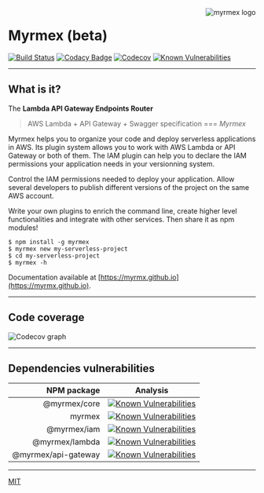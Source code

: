<img align="right" alt="myrmex logo" src="https://raw.githubusercontent.com/myrmx/myrmex/master/img/myrmex-logo2.png" />

# Myrmex (beta)

[![Build Status](https://travis-ci.org/myrmx/myrmex.svg)](https://travis-ci.org/myrmx/myrmex)
[![Codacy Badge](https://api.codacy.com/project/badge/Grade/249a9410043a43dca599d29f53a7bf98)](https://www.codacy.com/app/alexisno/myrmex?utm_source=github.com&amp;utm_medium=referral&amp;utm_content=myrmx/myrmex&amp;utm_campaign=Badge_Grade)
[![Codecov](https://codecov.io/gh/myrmx/myrmex/branch/master/graph/badge.svg)](https://codecov.io/gh/myrmx/myrmex)
[![Known Vulnerabilities](https://snyk.io/test/github/myrmx/myrmex/badge.svg?targetFile=packages%2Fmyrmex%2Fpackage.json)](https://snyk.io/test/github/myrmx/myrmex?targetFile=packages%2Fmyrmex%2Fpackage.json)

---

## What is it?

The **Lambda API Gateway Endpoints Router**

> AWS Lambda + API Gateway + Swagger specification === *Myrmex*

Myrmex helps you to organize your code and deploy serverless applications in AWS. Its plugin system allows you to work with
AWS Lambda or API Gateway or both of them. The IAM plugin can help you to declare the IAM permissions your application needs
in your versionning system.

Control the IAM permissions needed to deploy your application. Allow several developers to publish different versions of the
project on the same AWS account. 

Write your own plugins to enrich the command line, create higher level functionalities and integrate with other services.
Then share it as npm modules!

```
$ npm install -g myrmex
$ myrmex new my-serverless-project
$ cd my-serverless-project
$ myrmex -h
```

Documentation available at [https://myrmx.github.io](https://myrmx.github.io).

---

## Code coverage

![Codecov graph](https://codecov.io/gh/myrmx/myrmex/branch/master/graphs/icicle.svg "Code coverage")

---

## Dependencies vulnerabilities

| NPM package        | Analysis                                                                                                                       |
| ------------------:| ------------------------------------------------------------------------------------------------------------------------------ |
|       @myrmex/core | [![Known Vulnerabilities](https://snyk.io/test/npm/@myrmex/core/badge.svg)](https://snyk.io/test/npm/@myrmex/core)             |
|         myrmex | [![Known Vulnerabilities](https://snyk.io/test/npm/myrmex/badge.svg)](https://snyk.io/test/npm/myrmex)                 |
|         @myrmex/iam | [![Known Vulnerabilities](https://snyk.io/test/npm/@myrmex/iam/badge.svg)](https://snyk.io/test/npm/@myrmex/iam)                 |
| @myrmex/lambda | [![Known Vulnerabilities](https://snyk.io/test/npm/@myrmex/lambda/badge.svg)](https://snyk.io/test/npm/@myrmex/lambda) |
| @myrmex/api-gateway | [![Known Vulnerabilities](https://snyk.io/test/npm/@myrmex/api-gateway/badge.svg)](https://snyk.io/test/npm/@myrmex/api-gateway) |

---

[MIT](LICENSE)
